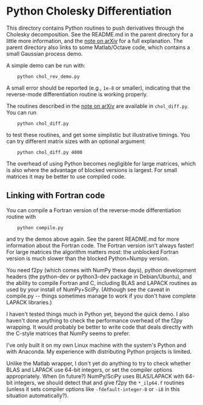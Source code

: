 Python Cholesky Differentiation
===============================

This directory contains Python routines to push derivatives through the
Cholesky decomposition. See the README.md in the parent directory for a
little more information, and the [note on arXiv](http://arxiv.org/abs/1602.07527)
for a full explanation. The parent directory also links to some
Matlab/Octave code, which contains a small Gaussian process demo.

A simple demo can be run with:
```
    python chol_rev_demo.py
```
A small error should be reported (e.g., `1e-8` or smaller), indicating that
the reverse-mode differentiation routine is working properly.

The routines described in the [note on arXiv](http://arxiv.org/abs/1602.07527)
are available in `chol_diff.py`. You can run
```
    python chol_diff.py
```
to test these routines, and get some simplistic but illustrative
timings. You can try different matrix sizes with an optional argument:
```
    python chol_diff.py 4000
```
The overhead of using Python becomes negligible for large matrices, which
is also where the advantage of blocked versions is largest. For small
matrices it may be better to use compiled code.


Linking with Fortran code
-------------------------

You can compile a Fortran version of the reverse-mode differentiation
routine with
```
    python compile.py
```
and try the demos above again. See the parent README.md for more
information about the Fortran code. The Fortran version isn't always
faster! For large matrices the algorithm matters most: the unblocked
Fortran version is much slower than the blocked Python+Numpy version.

You need f2py (which comes with NumPy these days), python development
headers (the python-dev or python3-dev package in Debian/Ubuntu), and the
ability to compile Fortran and C, including BLAS and LAPACK routines as
used by your install of NumPy+SciPy. (Although see the caveat in compile.py
-- things sometimes manage to work if you don't have complete LAPACK
libraries.)

I haven't tested things much in Python yet, beyond the quick demo. I
also haven't done anything to check the performance overhead of the f2py
wrapping. It would probably be better to write code that deals directly
with the C-style matrices that NumPy seems to prefer.

I've only built it on my own Linux machine with the system's Python and
with Anaconda. My experience with distributing Python projects is limited.

Unlike the Matlab wrapper, I don't yet do anything to try to check
whether BLAS and LAPACK use 64-bit integers, or set the compiler options
appropriately. When (in future?) NumPy/SciPy uses BLAS/LAPACK with
64-bit integers, we should detect that and give f2py the `*_ilp64.f`
routines (unless it sets compiler options like `-fdefault-integer-8` or
`-i8` in this situation automatically?).

